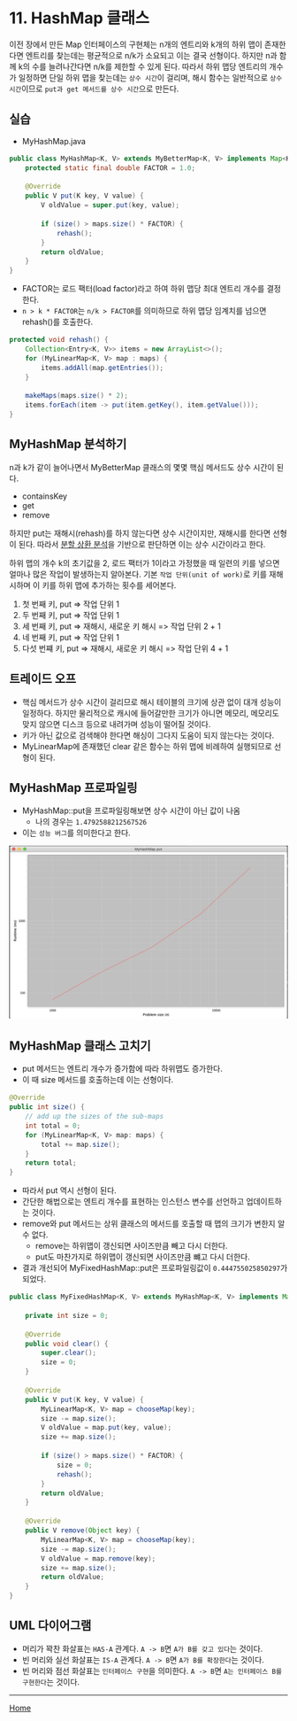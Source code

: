 # 11. HashMap 클래스
이전 장에서 만든 Map 인터페이스의 구현체는 n개의 엔트리와 k개의 하위 맵이 존재한다면 엔트리를 찾는데는 평균적으로 n/k가 소요되고 이는 결국 선형이다. 하지만 n과 함께 k의 수를 늘려나간다면 n/k를 제한할 수 있게 된다.
따라서 하위 맵당 엔트리의 개수가 일정하면 단일 하위 맵을 찾는데는 `상수 시간`이 걸리며, 해시 함수는 일반적으로 `상수 시간`이므로 `put과 get 메서드를 상수 시간`으로 만든다. 

## 실습
- MyHashMap.java

```java
public class MyHashMap<K, V> extends MyBetterMap<K, V> implements Map<K, V> {
	protected static final double FACTOR = 1.0;

	@Override
	public V put(K key, V value) {
		V oldValue = super.put(key, value);

		if (size() > maps.size() * FACTOR) {
			rehash();
		}
		return oldValue;
	}
}
```

- FACTOR는 로드 팩터(load factor)라고 하여 하위 맵당 최대 엔트리 개수를 결정한다.
- `n > k * FACTOR`는 `n/k > FACTOR`를 의미하므로 하위 맵당 임계치를 넘으면 rehash()를 호출한다.

```java
protected void rehash() {
    Collection<Entry<K, V>> items = new ArrayList<>();
    for (MyLinearMap<K, V> map : maps) {
        items.addAll(map.getEntries());
    }

    makeMaps(maps.size() * 2);
    items.forEach(item -> put(item.getKey(), item.getValue()));
}
```

## MyHashMap 분석하기
n과 k가 같이 늘어나면서 MyBetterMap 클래스의 몇몇 핵심 메서드도 상수 시간이 된다.

- containsKey
- get
- remove

하지만 put는 재해시(rehash)를 하지 않는다면 상수 시간이지만, 재해시를 한다면 선형이 된다.
따라서 [분할 상환 분석](03-array_list.md)을 기반으로 판단하면 이는 상수 시간이라고 한다.

하위 맵의 개수 k의 초기값을 2, 로드 팩터가 1이라고 가정했을 때 일련의 키를 넣으면 얼마나 많은 작업이 발생하는지 알아본다. 기본 `작업 단위(unit of work)`로 키를 재해시하며 이 키를 하위 맵에 추가하는 횟수를 세어본다.

1. 첫 번째 키, put => 작업 단위 1
2. 두 번째 키, put => 작업 단위 1
3. 세 번째 키, put => 재해시, 새로운 키 해시 => 작업 단위 2 + 1
4. 네 번째 키, put => 작업 단위 1
5. 다섯 번쨰 키, put => 재해시, 새로운 키 해시 => 작업 단위 4 + 1

## 트레이드 오프

- 핵심 메서드가 상수 시간이 걸리므로 해시 테이블의 크기에 상관 없이 대개 성능이 일정하다. 
  하지만 물리적으로 캐시에 들어갈만한 크기가 아니면 메모리, 메모리도 맞지 않으면 디스크 등으로 내려가며 성능이 떨어질 것이다.
- 키가 아닌 값으로 검색해야 한다면 해싱이 그다지 도움이 되지 않는다는 것이다.
- MyLinearMap에 존재했던 clear 같은 함수는 하위 맵에 비례하여 실행되므로 선형이 된다.

## MyHashMap 프로파일링
- MyHashMap::put을 프로파일링해보면 상수 시간이 아닌 값이 나옴
    - 나의 경우는 `1.4792588212567526`
- 이는 `성능 버그`를 의미한다고 한다.

![myhashmap_put](./assets/myhashmap_put.png)

## MyHashMap 클래스 고치기
- put 메서드는 엔트리 개수가 증가함에 따라 하위맵도 증가한다.
- 이 때 size 메서드를 호출하는데 이는 선형이다.
```java
@Override
public int size() {
    // add up the sizes of the sub-maps
    int total = 0;
    for (MyLinearMap<K, V> map: maps) {
        total += map.size();
    }
    return total;
}
```

- 따라서 put 역시 선형이 된다.
- 간단한 해법으로는 엔트리 개수를 표현하는 인스턴스 변수를 선언하고 업데이트하는 것이다.
- remove와 put 메서드는 상위 클래스의 메서드를 호출할 때 맵의 크기가 변한지 알 수 없다.
    - remove는 하위맵이 갱신되면 사이즈만큼 빼고 다시 더한다.
    - put도 마찬가지로 하위맵이 갱신되면 사이즈만큼 뺴고 다시 더한다.
- 결과 개선되어 MyFixedHashMap::put은 프로파일링값이 `0.444755025850297`가 되었다.

```java
public class MyFixedHashMap<K, V> extends MyHashMap<K, V> implements Map<K, V> {

	private int size = 0;

	@Override
	public void clear() {
		super.clear();
		size = 0;
	}

    @Override
    public V put(K key, V value) {
        MyLinearMap<K, V> map = chooseMap(key);
        size -= map.size();
        V oldValue = map.put(key, value);
        size += map.size();

        if (size() > maps.size() * FACTOR) {
            size = 0;
            rehash();
        }
        return oldValue;
    }

    @Override
    public V remove(Object key) {
        MyLinearMap<K, V> map = chooseMap(key);
        size -= map.size();
        V oldValue = map.remove(key);
        size += map.size();
        return oldValue;
    }
}
``` 

## UML 다이어그램
- 머리가 꽉찬 화살표는 `HAS-A` 관계다. `A -> B`면 `A가 B를 갖고 있다`는 것이다.
- 빈 머리와 실선 화살표는 `IS-A` 관계다. `A -> B`면 `A가 B를 확장한다`는 것이다.
- 빈 머리와 점선 화살표는 `인터페이스 구현`을 의미한다. `A -> B`면 `A는 인터페이스 B를 구현한다`는 것이다. 

---
[Home](../README.md)
